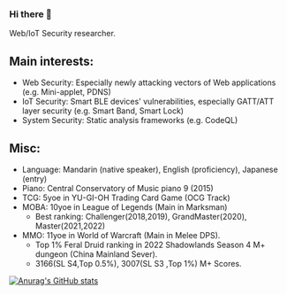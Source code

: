 ### Hi there 👋

Web/IoT Security researcher.

## Main interests:

- Web Security: Especially newly attacking vectors of Web applications (e.g. Mini-applet, PDNS)
- IoT Security: Smart BLE devices' vulnerabilities, especially GATT/ATT layer security (e.g. Smart Band, Smart Lock)
- System Security: Static analysis frameworks (e.g. CodeQL)

## Misc:

- Language: Mandarin (native speaker), English (proficiency), Japanese (entry)
- Piano: Central Conservatory of Music piano 9 (2015)
- TCG: 5yoe in YU-GI-OH Trading Card Game (OCG Track)
- MOBA: 10yoe in League of Legends (Main in Marksman)
  - Best ranking: Challenger(2018,2019), GrandMaster(2020), Master(2021,2022)
- MMO: 11yoe in World of Warcraft (Main in Melee DPS). 
  - Top 1% Feral Druid ranking in 2022 Shadowlands Season 4 M+ dungeon (China Mainland Sever). 
  - 3166(SL S4,Top 0.5%), 3007(SL S3 ,Top 1%) M+ Scores.

[![Anurag's GitHub stats](https://github-readme-stats.vercel.app/api?username=kee1ongz)](https://github.com/anuraghazra/github-readme-stats)

<!--
**kee1ongz/kee1ongz** is a ✨ _special_ ✨ repository because its `README.md` (this file) appears on your GitHub profile.

Here are some ideas to get you started:

- 🔭 I’m currently working on ...
- 🌱 I’m currently learning ...
- 👯 I’m looking to collaborate on ...
- 🤔 I’m looking for help with ...
- 💬 Ask me about ...
- 📫 How to reach me: ...
- 😄 Pronouns: ...
- ⚡ Fun fact: ...
-->
